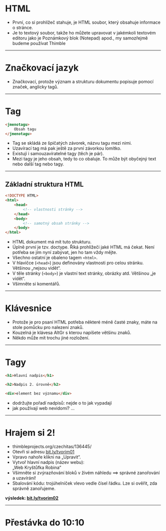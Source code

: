 <!-- .slide: data-state="c-slide-inter" -->

# HTML

>>>
* První, co si prohlížeč stahuje, je HTML soubor, který obsahuje informace o stránce.
* Je to textový soubor, takže ho můžete upravovat v jakémkoli textovém editoru jako je Poznámkový blok (Notepad) apod., my samozřejmě budeme používat Thimble

---

# Značkovací jazyk

>>>
* Značkovací, protože význam a strukturu dokumentu popisuje pomocí značek, anglicky tagů.

---

# Tag
```html
<jmenotagu>
	Obsah tagu
</jmenotagu>
```
<!-- .element: class="c-text-xl stretch" contenteditable="true" -->

>>>
* Tag se skládá ze špičatých závorek, názvu tagu mezi nimi.
* Uzavírací tag má pak ještě za první závorkou lomítko.
* Existují i samouzavíratelné tagy (těch je pár).
* Mezi tagy je jeho obsah, tedy to co obaluje. To může být obyčejný text nebo další tag nebo tagy. 

---

## Základní struktura HTML

```html
<!DOCTYPE HTML>
<html>
    <head>
        <!-- vlastnosti stránky -->
    </head>
    <body>
        <!-- samotný obsah stránky -->
    </body>
</html>
```
<!-- .element: class="c-text-md stretch" contenteditable="true" -->

>>>
* HTML dokument má mít tuto strukturu.
* Úplně první je tzv. doctype. Říká prohlížeči jaké HTML má čekat. Není potřeba se jím nyní zabývat, jen ho tam vždy mějte.
* Všechno ostatní je obaleno tagem `<html>`.
* V hlavičce (`<head>`) jsou definovány vlastnosti pro celou stránku. Většinou „nejsou vidět“.
* V těle stránky (`<body>`) je vlastní text stránky, obrázky atd. Většinou „je vidět“.
* Všimněte si komentářů.

---

# Klávesnice <!-- .element: class="c-sr-only" -->

<!-- .slide: data-background="img/keyboard-cs-html.svg" -->

>>>
* Protože je pro psaní HTML potřeba některé méně časté znaky, máte na stole pomůcku pro nalezení znaků.
* Kouzelná je klávesa AltGr s kterou napíšete většinu znaků.
* Někdo může mít trochu jiné rozložení.

---

# Tagy

```html
<h1>Hlavní nadpis</h1>

<h2>Nadpis 2. úrovně</h2>

<div>element bez významu</div>

```
<!-- .element: class="c-text-md stretch" contenteditable="true" -->

>>>
* dodržujte pořadí nadpisů: nejde o to jak vypadají
* jak používají web nevidomí? …

---

<!-- .slide: data-state="c-slide-task" -->

# Hrajem si 2!
* thimbleprojects.org/czechitas/136445/
* Otevři si adresu <a href="http://bit.ly/tvorim01" target="_blank">bit.ly/tvorim01</a>
* Vpravo nahoře klikni na „Upravit“.
* Vytvoř hlavní nadpis (název webu): <br>„Web Kryštůfka Robina“
* Všimněte si zvýrazňování bloků v živém náhledu ==> správné zanořování a uzavírání!
* Sbalování kódu: trojúhelníček vlevo vedle čísel řádku. Lze si ověřit, zda správně zanořujeme.

**výsledek: [bit.ly/tvorim02](http://bit.ly/tvorim02)** 
<!-- .element: class="c-text-xs" -->

---

<!-- .slide: data-state="c-slide-break" -->

# Přestávka do 10:10
